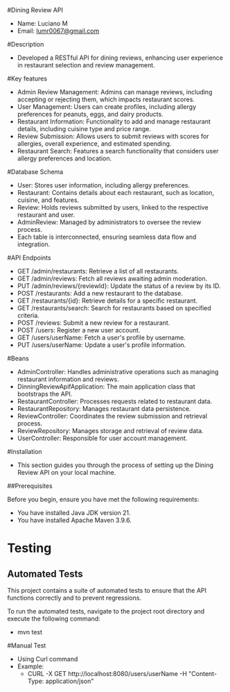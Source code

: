 #Dining Review API 
- Name: Luciano M
- Email: lumr0067@gmail.com

#Description
- Developed a RESTful API for dining reviews, enhancing user experience in restaurant selection and review management.
  
#Key features
- Admin Review Management: Admins can manage reviews, including accepting or rejecting them, which impacts restaurant scores.
- User Management: Users can create profiles, including allergy preferences for peanuts, eggs, and dairy products.
- Restaurant Information: Functionality to add and manage restaurant details, including cuisine type and price range.
- Review Submission: Allows users to submit reviews with scores for allergies, overall experience, and estimated spending.
- Restaurant Search: Features a search functionality that considers user allergy preferences and location.

#Database Schema
- User: Stores user information, including allergy preferences.
- Restaurant: Contains details about each restaurant, such as location, cuisine, and features.
- Review: Holds reviews submitted by users, linked to the respective restaurant and user.
- AdminReview: Managed by administrators to oversee the review process.
- Each table is interconnected, ensuring seamless data flow and integration.

#API Endpoints 
- GET /admin/restaurants: Retrieve a list of all restaurants.
- GET /admin/reviews: Fetch all reviews awaiting admin moderation.
- PUT /admin/reviews/{reviewId}: Update the status of a review by its ID.
- POST /restaurants: Add a new restaurant to the database.
- GET /restaurants/{id}: Retrieve details for a specific restaurant.
- GET /restaurants/search: Search for restaurants based on specified criteria.
- POST /reviews: Submit a new review for a restaurant.
- POST /users: Register a new user account.
- GET /users/userName: Fetch a user's profile by username.
- PUT /users/userName: Update a user's profile information.

#Beans
- AdminController: Handles administrative operations such as managing restaurant information and reviews.
- DinningReviewApifApplication: The main application class that bootstraps the API.
- RestaurantController: Processes requests related to restaurant data.
- RestaurantRepository: Manages restaurant data persistence.
- ReviewController: Coordinates the review submission and retrieval process.
- ReviewRepository: Manages storage and retrieval of review data.
- UserController: Responsible for user account management.

#Installation
- This section guides you through the process of setting up the Dining Review API on your local machine.

##Prerequisites

Before you begin, ensure you have met the following requirements:
- You have installed Java JDK version 21.
- You have installed Apache Maven 3.9.6.

# Testing

## Automated Tests

This project contains a suite of automated tests to ensure that the API functions correctly and to prevent regressions.

To run the automated tests, navigate to the project root directory and execute the following command:
- mvn test

#Manual Test
- Using Curl command
- Example:
  - CURL -X GET http://localhost:8080/users/userName -H "Content-Type: application/json"
